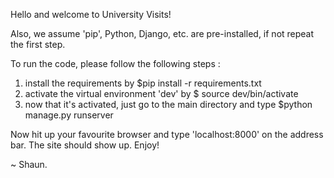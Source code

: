Hello and welcome to University Visits!

Also, we assume 'pip', Python, Django, etc. are pre-installed, if not repeat the first step.

To run the code, please follow the following steps :

1. install the requirements by $pip install -r requirements.txt
2. activate the virtual environment 'dev' by $ source dev/bin/activate
3. now that it's activated, just go to the main directory and type $python manage.py runserver

Now hit up your favourite browser and type 'localhost:8000' on the address bar.
The site should show up.
Enjoy!

~ Shaun.
